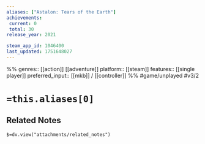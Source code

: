 ```yaml
---
aliases: ["Astalon: Tears of the Earth"]
achievements:
 current: 0
 total: 30
release_year: 2021

steam_app_id: 1046400
last_updated: 1751648027
---
```

%%
genres:: [[action]] [[adventure]]
platform:: [[steam]]
features:: [[single player]]
preferred_input:: [[mkb]] / [[controller]]
%%
#game/unplayed
#v3/2

# `=this.aliases[0]`
## Related Notes
`$=dv.view("attachments/related_notes")`